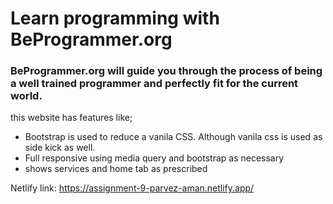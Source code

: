 # Learn programming with BeProgrammer.org

### BeProgrammer.org will guide you through the process of being a well trained programmer and perfectly fit for the current world. 

this website has features like;
* Bootstrap is used to reduce a vanila CSS. Although vanila css is used as side kick as well.
* Full responsive using media query and bootstrap as necessary
* shows services and home tab as prescribed

Netlify link: https://assignment-9-parvez-aman.netlify.app/
